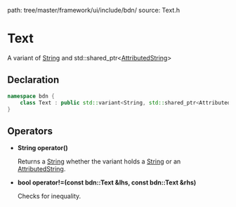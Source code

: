path: tree/master/framework/ui/include/bdn/
source: Text.h

# Text

A variant of [String](string.md) and std::shared_ptr<[AttributedString](attributed_string.md)>

## Declaration

```C++
namespace bdn {
	class Text : public std::variant<String, std::shared_ptr<AttributedString>>
}
```

## Operators

* **String operator()**

	Returns a [String](string.md) whether the variant holds a [String](string.md) or an [AttributedString](attributed_string.md).

* **bool operator!=(const bdn::Text &lhs, const bdn::Text &rhs)**

	Checks for inequality.
